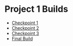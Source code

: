 # Project 1 Builds

-   [Checkpoint 1](builds/Checkpoint-1/)
-   [Checkpoint 2](builds/Checkpoint-2/)
-   [Checkpoint 3](builds/Checkpoint-3/)
-   [Final Build](builds/Final/)